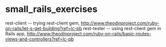 # small_rails_exercises
rest-client -- trying rest-client gem, http://www.theodinproject.com/ruby-on-rails/let-s-get-building?ref=lc-pb
rest-tester -- using rest-client gem in Rails app, http://www.theodinproject.com/ruby-on-rails/basic-routes-views-and-controllers?ref=lc-pb
